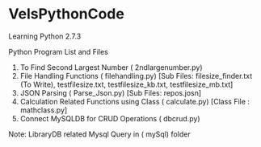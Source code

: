 VelsPythonCode
==============

Learning Python 2.7.3

Python Program List and Files
1. To Find Second Largest Number ( 2ndlargenumber.py)
2. File Handling Functions ( filehandling.py) [Sub Files: filesize_finder.txt (To Write), testfilesize.txt, testfilesize_kb.txt, testfilesize_mb.txt]
3. JSON Parsing ( Parse_Json.py) [Sub Files: repos.josn]
4. Calculation Related Functions using Class ( calculate.py) [Class File : mathclass.py]
5. Connect MySQLDB for CRUD Operations ( dbcrud.py)

Note: LibraryDB related Mysql Query in ( mySql) folder

